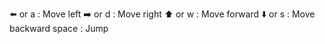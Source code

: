 ⬅️ or a : Move left
➡️ or d : Move right
⬆️ or w : Move forward
⬇️ or s : Move backward
space : Jump
